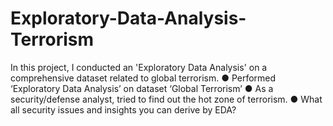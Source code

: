# Exploratory-Data-Analysis-Terrorism
In this project, I conducted an 'Exploratory Data Analysis' on a comprehensive dataset related to global terrorism.  ● Performed ‘Exploratory Data Analysis’ on dataset ‘Global Terrorism’  ● As a security/defense analyst, tried to find out the hot zone of terrorism.  ● What all security issues and insights you can derive by EDA? 
